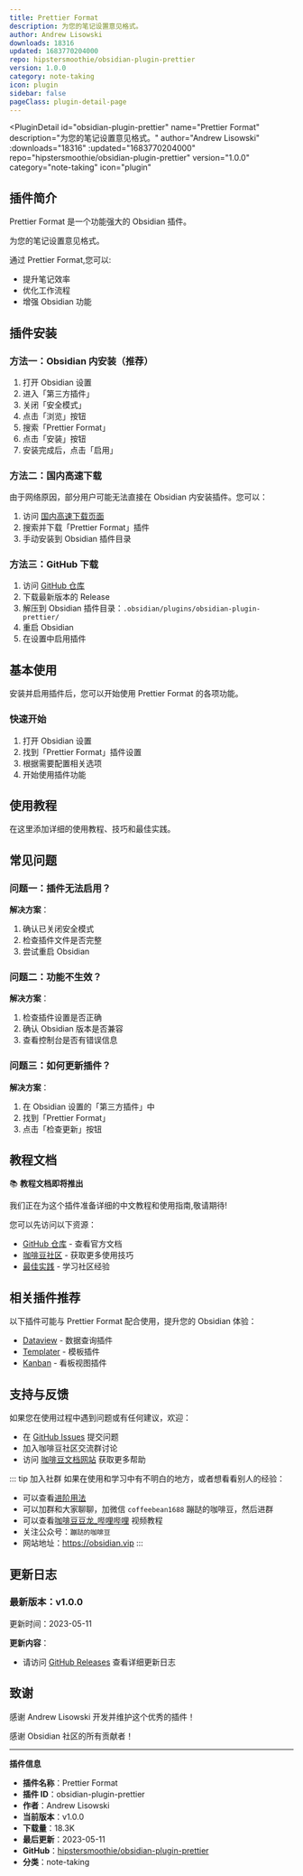 ```yaml
---
title: Prettier Format
description: 为您的笔记设置意见格式。
author: Andrew Lisowski
downloads: 18316
updated: 1683770204000
repo: hipstersmoothie/obsidian-plugin-prettier
version: 1.0.0
category: note-taking
icon: plugin
sidebar: false
pageClass: plugin-detail-page
---
```


<PluginDetail
  id="obsidian-plugin-prettier"
  name="Prettier Format"
  description="为您的笔记设置意见格式。"
  author="Andrew Lisowski"
  :downloads="18316"
  :updated="1683770204000"
  repo="hipstersmoothie/obsidian-plugin-prettier"
  version="1.0.0"
  category="note-taking"
  icon="plugin"
>

<!-- AUTO_GENERATED_START -->
## 插件简介

Prettier Format 是一个功能强大的 Obsidian 插件。

为您的笔记设置意见格式。

通过 Prettier Format,您可以:

- 提升笔记效率
- 优化工作流程
- 增强 Obsidian 功能

<!-- AUTO_GENERATED_END -->

<!-- AUTO_GENERATED_START -->
## 插件安装

### 方法一：Obsidian 内安装（推荐）

1. 打开 Obsidian 设置
2. 进入「第三方插件」
3. 关闭「安全模式」
4. 点击「浏览」按钮
5. 搜索「Prettier Format」
6. 点击「安装」按钮
7. 安装完成后，点击「启用」

### 方法二：国内高速下载

由于网络原因，部分用户可能无法直接在 Obsidian 内安装插件。您可以：

1. 访问 [国内高速下载页面](/zh/documentation/obsidian-plugins-download.html)
2. 搜索并下载「Prettier Format」插件
3. 手动安装到 Obsidian 插件目录

### 方法三：GitHub 下载

1. 访问 [GitHub 仓库](https://github.com/hipstersmoothie/obsidian-plugin-prettier)
2. 下载最新版本的 Release
3. 解压到 Obsidian 插件目录：`.obsidian/plugins/obsidian-plugin-prettier/`
4. 重启 Obsidian
5. 在设置中启用插件

## 基本使用

安装并启用插件后，您可以开始使用 Prettier Format 的各项功能。

### 快速开始

1. 打开 Obsidian 设置
2. 找到「Prettier Format」插件设置
3. 根据需要配置相关选项
4. 开始使用插件功能

<!-- AUTO_GENERATED_END -->

<!-- CUSTOM_CONTENT_START:tutorial -->
## 使用教程

在这里添加详细的使用教程、技巧和最佳实践。

<!-- CUSTOM_CONTENT_END:tutorial -->

<!-- SHARED_CONTENT_START -->
## 常见问题

### 问题一：插件无法启用？

**解决方案**：
1. 确认已关闭安全模式
2. 检查插件文件是否完整
3. 尝试重启 Obsidian

### 问题二：功能不生效？

**解决方案**：
1. 检查插件设置是否正确
2. 确认 Obsidian 版本是否兼容
3. 查看控制台是否有错误信息

### 问题三：如何更新插件？

**解决方案**：
1. 在 Obsidian 设置的「第三方插件」中
2. 找到「Prettier Format」
3. 点击「检查更新」按钮

## 教程文档

📚 **教程文档即将推出**

我们正在为这个插件准备详细的中文教程和使用指南,敬请期待!

您可以先访问以下资源：
- [GitHub 仓库](https://github.com/hipstersmoothie/obsidian-plugin-prettier) - 查看官方文档
- [咖啡豆社区](/zh/bases/) - 获取更多使用技巧
- [最佳实践](/zh/best-practices/) - 学习社区经验

## 相关插件推荐

以下插件可能与 Prettier Format 配合使用，提升您的 Obsidian 体验：

- [Dataview](/zh/plugins/dataview.html) - 数据查询插件
- [Templater](/zh/plugins/templater-obsidian.html) - 模板插件
- [Kanban](/zh/plugins/obsidian-kanban.html) - 看板视图插件

## 支持与反馈

如果您在使用过程中遇到问题或有任何建议，欢迎：

- 在 [GitHub Issues](https://github.com/hipstersmoothie/obsidian-plugin-prettier/issues) 提交问题
- 加入咖啡豆社区交流群讨论
- 访问 [咖啡豆文档网站](https://obsidian.vip) 获取更多帮助

::: tip 加入社群
如果在使用和学习中有不明白的地方，或者想看看别人的经验：
- 可以查看[进阶用法](/zh/advanced)
- 可以加群和大家聊聊，加微信 `coffeebean1688` 蹦跶的咖啡豆，然后进群
- 可以查看[咖啡豆豆龙_哔哩哔哩](https://space.bilibili.com/618777356) 视频教程
- 关注公众号：`蹦跶的咖啡豆`
- 网站地址：https://obsidian.vip
:::
<!-- SHARED_CONTENT_END -->

<!-- AUTO_GENERATED_START -->
## 更新日志

### 最新版本：v1.0.0

更新时间：2023-05-11

**更新内容**：
- 请访问 [GitHub Releases](https://github.com/hipstersmoothie/obsidian-plugin-prettier/releases) 查看详细更新日志

## 致谢

感谢 Andrew Lisowski 开发并维护这个优秀的插件！

感谢 Obsidian 社区的所有贡献者！

---

**插件信息**
- **插件名称**：Prettier Format
- **插件 ID**：obsidian-plugin-prettier
- **作者**：Andrew Lisowski
- **当前版本**：v1.0.0
- **下载量**：18.3K
- **最后更新**：2023-05-11
- **GitHub**：[hipstersmoothie/obsidian-plugin-prettier](https://github.com/hipstersmoothie/obsidian-plugin-prettier)
- **分类**：note-taking
<!-- AUTO_GENERATED_END -->

</PluginDetail>

